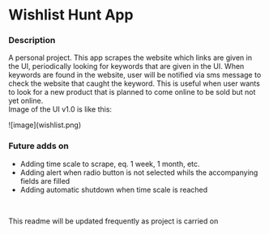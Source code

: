 <h1>Wishlist Hunt App</h1>
<h3>Description</h3>
<p>A personal project. This app scrapes the website which links are given in the UI, periodically looking for keywords that are given in the UI. When keywords are found in the website, user will be notified via sms message to check the website that caught the keyword. 
This is useful when user wants to look for a new product that is planned to come online to be sold but not yet online.
<br>
Image of the UI v1.0 is like this:</p>
![image](wishlist.png)
<br>
<h3>Future adds on</h3>
<ul>
<li>Adding time scale to scrape, eq. 1 week, 1 month, etc.</li>
<li>Adding alert when radio button is not selected whils the accompanying fields are filled</li>
<li>Adding automatic shutdown when time scale is reached</li>
</ul>
<br>
<p>This readme will be updated frequently as project is carried on</p>

